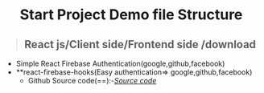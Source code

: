 <p align="center">
    <h1 align="center">Start Project Demo file Structure </h1>
</p>

> ## React js/Client side/Frontend side /download
- Simple React Firebase Authentication(google,github,facebook)
- **react-firebase-hooks(Easy authentication=> google,github,facebook)
  - Github Source code(==):-*[Source code](https://github.com/julfiker755/2023-authentication-google-facebook-github)*



